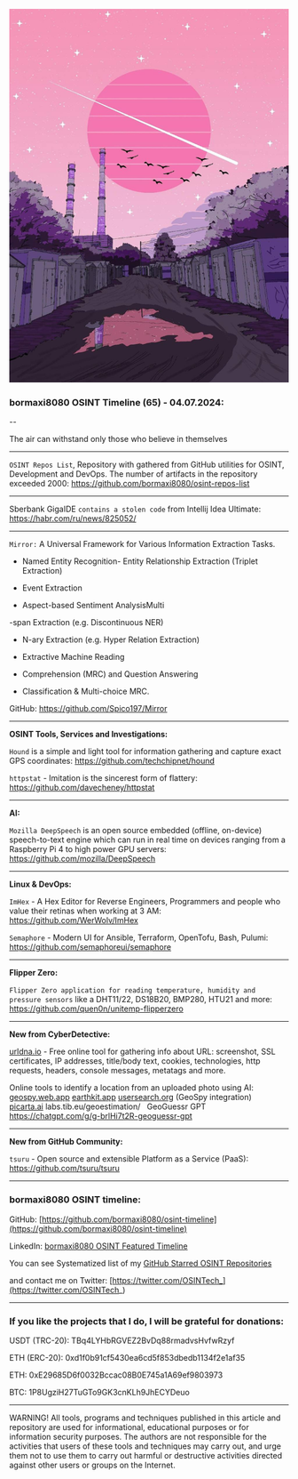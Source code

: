 ![alt text](img/65.jpg)
### bormaxi8080 OSINT Timeline (65) - 04.07.2024:

--

The air can withstand only those who believe in themselves

----

```OSINT Repos List```, Repository with gathered from GitHub utilities for OSINT, Development and DevOps. The number of artifacts in the repository exceeded 2000: https://github.com/bormaxi8080/osint-repos-list

----

Sberbank GigaIDE ```contains a stolen code``` from Intellij Idea Ultimate: https://habr.com/ru/news/825052/

----

```Mirror:``` A Universal Framework for Various Information Extraction Tasks.

- Named Entity Recognition- Entity Relationship Extraction (Triplet Extraction)

- Event Extraction

- Aspect-based Sentiment AnalysisMulti

-span Extraction (e.g. Discontinuous NER)

- N-ary Extraction (e.g. Hyper Relation Extraction)

- Extractive Machine Reading

- Comprehension (MRC) and Question Answering

- Classification & Multi-choice MRC.

GitHub: https://github.com/Spico197/Mirror

----

**OSINT Tools, Services and Investigations:**

```Hound``` is a simple and light tool for information gathering and capture exact GPS coordinates: https://github.com/techchipnet/hound

```httpstat``` - Imitation is the sincerest form of flattery: https://github.com/davecheney/httpstat

----

**AI:**

```Mozilla DeepSpeech``` is an open source embedded (offline, on-device) speech-to-text engine which can run in real time on devices ranging from a Raspberry Pi 4 to high power GPU servers: https://github.com/mozilla/DeepSpeech

----

**Linux & DevOps:**

```ImHex``` - A Hex Editor for Reverse Engineers, Programmers and people who value their retinas when working at 3 AM: https://github.com/WerWolv/ImHex

```Semaphore``` - Modern UI for Ansible, Terraform, OpenTofu, Bash, Pulumi: https://github.com/semaphoreui/semaphore

----

**Flipper Zero:**

```Flipper Zero application for reading temperature, humidity and pressure sensors``` like a DHT11/22, DS18B20, BMP280, HTU21 and more: https://github.com/quen0n/unitemp-flipperzero

----

**New from CyberDetective:**

[urldna.io](https://urldna.io) - Free online tool for gathering info about URL: screenshot, SSL certificates, IP addresses, title/body text, cookies, technologies, http requests, headers, console messages, metatags and more.

Online tools to identify a location from an uploaded photo using AI:
[geospy.web.app](https://geospy.web.app)
[earthkit.app](https://earthkit.app)
[usersearch.org](https://usersearch.org) (GeoSpy integration) 
[picarta.ai](https://picarta.ai)
labs.tib.eu/geoestimation/  
GeoGuessr GPT https://chatgpt.com/g/g-brlHi7t2R-geoguessr-gpt

----

**New from GitHub Community:**

```tsuru``` - Open source and extensible Platform as a Service (PaaS): https://github.com/tsuru/tsuru

----
### bormaxi8080 OSINT timeline:

GitHub: [https://github.com/bormaxi8080/osint-timeline](https://github.com/bormaxi8080/osint-timeline)

LinkedIn: [bormaxi8080 OSINT Featured Timeline](https://www.linkedin.com/in/osintech/details/featured/)

You can see Systematized list of my [GitHub Starred OSINT Repositories](https://github.com/bormaxi8080/osint-repos-list)

and contact me on Twitter: [https://twitter.com/OSINTech_](https://twitter.com/OSINTech_)

----
### If you like the projects that I do, I will be grateful for donations:

USDT (TRC-20): TBq4LYHbRGVEZ2BvDq88rmadvsHvfwRzyf

ETH (ERC-20): 0xd1f0b91cf5430ea6cd5f853dbedb1134f2e1af35

ETH: 0xE29685D6f0032Bccac08B0E745a1A69ef9803973

BTC: 1P8UgziH27TuGTo9GK3cnKLh9JhECYDeuo

----

WARNING! All tools, programs and techniques published in this article and repository are used for informational, educational purposes or for information security purposes. The authors are not responsible for the activities that users of these tools and techniques may carry out, and urge them not to use them to carry out harmful or destructive activities directed against other users or groups on the Internet.